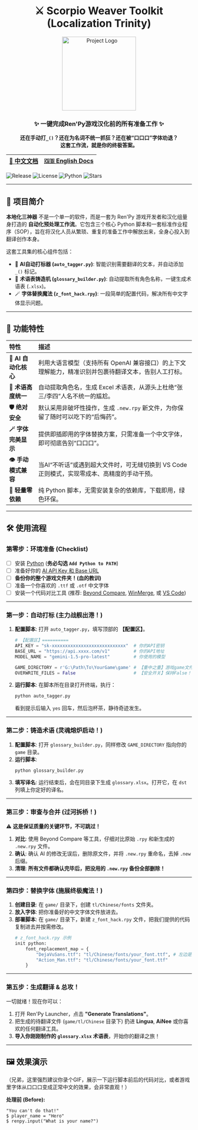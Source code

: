 <div align="center">

# ⚔️ Scorpio Weaver Toolkit (Localization Trinity)

</div>

<div align="center">

<!-- 在这里放一个你酷炫的 Logo -->
<img src="[https://raw.githubusercontent.com/Tsubaki-1/images/main/pixel-art-kitsune-girl-in-a-shrine_882954-2062.avif](![image](https://github.com/user-attachments/assets/01522c35-e2d5-4be5-922b-5f3e46ba716e)
)" width="200" alt="Project Logo" />

### ✨ 一键完成Ren'Py游戏汉化前的所有准备工作 ✨

**还在手动打`_()`？还在为名词不统一抓狂？还在被“口口口”字体劝退？**  
**这套工作流，就是你的终极答案。**

| [**📜 中文文档**](#-项目简介) | [**🇬🇧 English Docs**](README_en.md) |
|---|---|

</div>

![Release](https://img.shields.io/badge/release-v1.0-blue.svg) ![License](https://img.shields.io/badge/license-MIT-green.svg) ![Python](https://img.shields.io/badge/python-3.9%2B-blue) ![Stars](https://img.shields.io/github/stars/YOUR_USERNAME/YOUR_REPO?style=social)

---

## 📍 项目简介

**本地化三神器** 不是一个单一的软件，而是一套为 Ren'Py 游戏开发者和汉化组量身打造的 **自动化预处理工作流**。它包含三个核心 Python 脚本和一套标准作业程序（SOP），旨在将汉化人员从繁琐、重复的准备工作中解放出来，全身心投入到翻译创作本身。

这套工具集的核心组件包括：

-   🤖 **AI自动打标器 (`auto_tagger.py`)**: 智能识别需要翻译的文本，并自动添加 `_()` 标记。
-   📖 **术语表铸造机 (`glossary_builder.py`)**: 自动提取所有角色名称，一键生成术语表 (`.xlsx`)。
-   🪄 **字体替换魔法 (`z_font_hack.rpy`)**: 一段简单的配置代码，解决所有中文字体显示问题。

---

## 🚀 功能特性

| 特性 | 描述 |
| :--- | :--- |
| **🤖 AI 自动化核心** | 利用大语言模型（支持所有 OpenAI 兼容接口）的上下文理解能力，精准识别并包裹待翻译文本，告别人工打标。 |
| **📖 术语高度统一** | 自动提取角色名，生成 Excel 术语表，从源头上杜绝“张三/李四”人名不统一的尴尬。 |
| **🛡️ 绝对安全** | 默认采用非破坏性操作，生成 `.new.rpy` 新文件，为你保留了随时可以吃下的“后悔药”。 |
| **🪄 字体完美显示** | 提供即插即用的字体替换方案，只需准备一个中文字体，即可彻底告别“口口口”。 |
| **👁️ 手动模式兼容** | 当AI“不听话”或遇到超大文件时，可无缝切换到 VS Code 正则模式，实现零成本、高精度的手动干预。 |
| **🔌 轻量零依赖** | 纯 Python 脚本，无需安装复杂的依赖库，下载即用，绿色环保。 |

---

## 🛠️ 使用流程

### 第零步：环境准备 (Checklist)
- [ ] 安装 [Python](https://www.python.org/downloads/) (**务必勾选 `Add Python to PATH`**)
- [ ] 准备好你的 [AI API Key 和 Base URL](https://#)
- [ ] **备份你的整个游戏文件夹！(血的教训)**
- [ ] 准备一个你喜欢的 `.ttf` 或 `.otf` 中文字体
- [ ] 安装一个代码对比工具 (推荐: [Beyond Compare](https://www.scootersoftware.com/), [WinMerge](https://winmerge.org/), 或 [VS Code](https://code.visualstudio.com/))

---

### 第一步：自动打标 (主力战舰出港！)
1.  **配置脚本**: 打开 `auto_tagger.py`，填写顶部的 **【配置区】**。
    ```python
    # 【配置区】==========
    API_KEY = "sk-xxxxxxxxxxxxxxxxxxxxxxxxxxxx"  # 你的API密钥
    BASE_URL = "https://api.xxxx.com/v1"         # 你的API地址
    MODEL_NAME = "gemini-1.5-pro-latest"         # 你使用的模型

    GAME_DIRECTORY = r'G:\Path\To\YourGame\game' # 【重中之重】游戏game文件夹路径
    OVERWRITE_FILES = False                      # 【安全开关】保持False！
    ```
2.  **运行脚本**: 在脚本所在目录打开终端，执行：
    ```bash
    python auto_tagger.py
    ```
    看到提示后输入 `yes` 回车，然后泡杯茶，静待奇迹发生。

---

### 第二步：铸造术语 (灵魂熔炉启动！)
1.  **配置脚本**: 打开 `glossary_builder.py`，同样修改 `GAME_DIRECTORY` 指向你的 `game` 目录。
2.  **运行脚本**:
    ```bash
    python glossary_builder.py
    ```
3.  **填写译名**: 运行结束后，会在同目录下生成 `glossary.xlsx`。打开它，在 `dst` 列填上你定好的译名。

---

### 第三步：审查与合并 (过河拆桥！)
⚠️ **这是保证质量的关键环节，不可跳过！**
1.  **对比**: 使用 Beyond Compare 等工具，仔细对比原始 `.rpy` 和新生成的 `.new.rpy` 文件。
2.  **确认**: 确认 AI 的修改无误后，删除原文件，并将 `.new.rpy` 重命名，去掉 `.new` 后缀。
3.  **清理**: **所有文件都确认完毕后，把没用的 `.new.rpy` 备份全部删除！**

---

### 第四步：替换字体 (施展终极魔法！)
1.  **创建目录**: 在 `game/` 目录下，创建 `tl/Chinese/fonts` 文件夹。
2.  **放入字体**: 把你准备好的中文字体文件放进去。
3.  **部署脚本**: 在 `game/` 目录下，新建 `z_font_hack.rpy` 文件，把我们提供的代码复制进去并按需修改。
    ```python
    # z_font_hack.rpy 示例
    init python:
        font_replacement_map = {
            "DejaVuSans.ttf": "tl/Chinese/fonts/your_font.ttf", # 左边是原字体名，右边是你的中文字体路径
            "Action_Man.ttf": "tl/Chinese/fonts/your_font.ttf"
        }
    ```

---

### 第五步：生成翻译 & 总攻！
一切就绪！现在你可以：
1.  打开 Ren'Py Launcher，点击 **"Generate Translations"**。
2.  把生成的待翻译文件 (`game/tl/Chinese` 目录下) 扔进 **Lingua**, **AiNee** 或你喜欢的任何翻译工具。
3.  **导入你刚刚制作的 `glossary.xlsx` 术语表**，开始你的翻译之旅！

---

## 🖼️ 效果演示

（兄弟，这里强烈建议你录个GIF，展示一下运行脚本前后的代码对比，或者游戏里字体从口口口变成正常中文的效果，会非常直观！）

**处理前 (Before):**
```rpy
"You can't do that!"
$ player_name = "Hero"
$ renpy.input("What is your name?")
